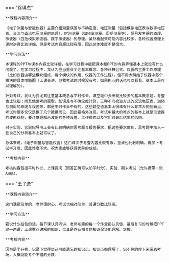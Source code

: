 === "徐琪杰"
	
	**课程内容简介**
		
	《电子测量与智能仪器》主要介绍测量误差与不确定度、电压测量（包括模拟电压表与数字电压表、交流与直流电压测量的原理）、时间测量（如频率测量、周期测量等）、信号发生器的原理、示波器（包括模拟示波器、数字示波器）的原理。虽然看起来可能内容比较多，各种仪器原理上课时讲得比较详细，但是考试内容却比较有限，因此总体难度不是很大。
	
	**学习方法**
		
	本课程的PPT与课本内容比较详细，在学习过程中能把课本和PPT的内容弄懂基本上就没有什么问题了。在学习过程中，我认为应当重点关注基本概念、各种计算公式、仪器的主要工作原理（比如仪器由哪些模块组成、每个模块的作用、仪器的工作过程），但不用太纠结于仪器中每个模块的具体电路图（上课会讲，但我考试的时候没有考，如果担心的话也可以看看，基本上是可以理解的）。
		
	针对考试，我认为要尤其注意基本概念与平时作业。填空题中会出现比较多的基本概念题，考查也比较细；而其他常考的题型，如误差与不确定度计算、三种不同检波方式的交流电压表、测频与测周的原理与误差等，都是平时作业中有的，这些题型也基本上很难有什么非常大的创新点，考试时很多仅仅是换了几个数据而已，因此要格外注意。考试中最大的难点的基本上就是示波器的波形绘制，要注意理解示波器的各种设置、工作模式以及它们对最后结果的影响。
		
	对于实验，实验指导书上会有比较明确的思考题与报告要求，把这些要求做到，思考题中加入一些自己的分析基本上就可以了。
		
	总体来说，《电子测量与智能仪器》这门课由于考查内容比较有限，重点也比较明确，再加上考试半开卷，因此难度不大。祝大家能够获得优异的成绩。
	
	**考核内容**
		
	考核内容包括平时作业、上课提问（回答正确可以加平时分）、实验、期末考试（允许携带一张A4纸）。

=== "王子逸"
	
	**课程内容简介**
	
	这门课挺简单的，老师很耐心，考试也相对简单，普遍分数比较高。
	
	**学习方法**
	
	要说什么经验的话，每节课认真听讲，老师布置的每一个作业都认真做，最后复习的时候把PPT过一两遍，上课重点讲解的知识，尤其是作业相关的知识保证能理解、掌握。
	
	**考核内容**
	
	因为是半开卷，记录下觉得自己可能遗忘的知识点，知识点都理解了，记不住的抄下来带去考场，大概就能考个不错的分数.